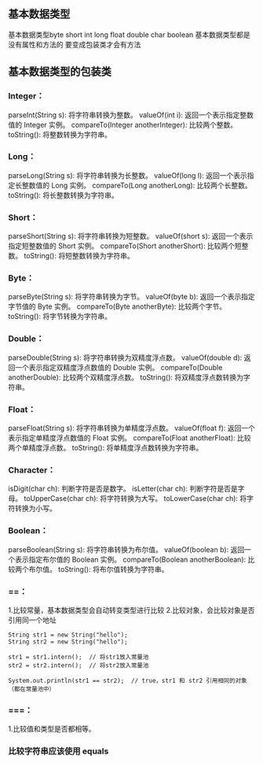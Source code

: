 ## 基本数据类型
基本数据类型byte short int long float double char boolean
基本数据类型都是没有属性和方法的 要变成包装类才会有方法

## 基本数据类型的包装类
### Integer：

parseInt(String s): 将字符串转换为整数。
valueOf(int i): 返回一个表示指定整数值的 Integer 实例。
compareTo(Integer anotherInteger): 比较两个整数。
toString(): 将整数转换为字符串。

### Long：

parseLong(String s): 将字符串转换为长整数。
valueOf(long l): 返回一个表示指定长整数值的 Long 实例。
compareTo(Long anotherLong): 比较两个长整数。
toString(): 将长整数转换为字符串。

### Short：

parseShort(String s): 将字符串转换为短整数。
valueOf(short s): 返回一个表示指定短整数值的 Short 实例。
compareTo(Short anotherShort): 比较两个短整数。
toString(): 将短整数转换为字符串。

### Byte：

parseByte(String s): 将字符串转换为字节。
valueOf(byte b): 返回一个表示指定字节值的 Byte 实例。
compareTo(Byte anotherByte): 比较两个字节。
toString(): 将字节转换为字符串。

### Double：

parseDouble(String s): 将字符串转换为双精度浮点数。
valueOf(double d): 返回一个表示指定双精度浮点数值的 Double 实例。
compareTo(Double anotherDouble): 比较两个双精度浮点数。
toString(): 将双精度浮点数转换为字符串。

### Float：

parseFloat(String s): 将字符串转换为单精度浮点数。
valueOf(float f): 返回一个表示指定单精度浮点数值的 Float 实例。
compareTo(Float anotherFloat): 比较两个单精度浮点数。
toString(): 将单精度浮点数转换为字符串。

### Character：

isDigit(char ch): 判断字符是否是数字。
isLetter(char ch): 判断字符是否是字母。
toUpperCase(char ch): 将字符转换为大写。
toLowerCase(char ch): 将字符转换为小写。

### Boolean：

parseBoolean(String s): 将字符串转换为布尔值。
valueOf(boolean b): 返回一个表示指定布尔值的 Boolean 实例。
compareTo(Boolean anotherBoolean): 比较两个布尔值。
toString(): 将布尔值转换为字符串。

### ==：
1.比较常量，基本数据类型会自动转变类型进行比较
2.比较对象，会比较对象是否引用同一个地址

```code
String str1 = new String("hello");
String str2 = new String("hello");

str1 = str1.intern();  // 将str1放入常量池
str2 = str2.intern();  // 将str2放入常量池

System.out.println(str1 == str2);  // true，str1 和 str2 引用相同的对象（都在常量池中）
```
### ===：
1.比较值和类型是否都相等。

### 比较字符串应该使用 equals 

